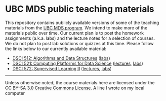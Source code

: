 # UBC MDS public teaching materials

This repository contains publicly available versions of some of the teaching materials from the [UBC MDS program](https://ubc-mds.github.io/). We intend to make
more of the materials public over time. Our current plan is to post the homework assignments (a.k.a. labs) and the lecture notes for a selection of courses. We do not plan to post lab solutions or quizzes at this time. Please follow the links below to our currently available material:

- [DSCI 512: Algorithms and Data Structures](https://github.com/UBC-MDS/public/tree/master/courses/512_alg-data-struct) ([labs](https://github.com/UBC-MDS/public/tree/master/courses/512_alg-data-struct/labs))
- [DSCI 521: Computing Platforms for Data Science](https://github.com/UBC-MDS/public/tree/master/courses/521_platforms) ([lectures](https://github.ubc.ca/MDS-2018-19/DSCI_521_platforms-dsci_students/tree/master/lectures), [labs](https://github.com/UBC-MDS/public/tree/master/courses/521_platforms/release))
- [DSCI 572: Supervised Learning II](https://github.com/UBC-MDS/public/tree/master/courses/572_sup-learn-2) ([lectures](https://github.com/UBC-MDS/public/tree/master/courses/572_sup-learn-2/lectures), [labs](https://github.com/UBC-MDS/public/tree/master/courses/572_sup-learn-2/labs))
-----------------

Unless otherwise noted, the course materials here are licensed under the [CC BY-SA 3.0 Creative Commons License](https://creativecommons.org/licenses/by-sa/3.0/us/).
A line I wrote on my local computer
